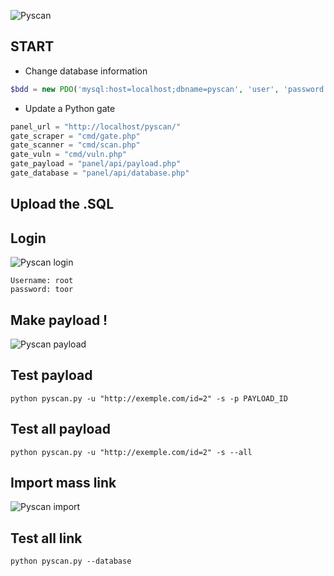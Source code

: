 ![Pyscan](http://s28.postimg.org/usbam0pe5/pyscan.png)
## START
* Change database information
```php
$bdd = new PDO('mysql:host=localhost;dbname=pyscan', 'user', 'password');
```
* Update a Python gate
```python
panel_url = "http://localhost/pyscan/"
gate_scraper = "cmd/gate.php"
gate_scanner = "cmd/scan.php"
gate_vuln = "cmd/vuln.php"
gate_payload = "panel/api/payload.php"
gate_database = "panel/api/database.php"
```
## Upload the .SQL

## Login 
![Pyscan login](http://s7.postimg.org/a7r15d2az/login2.png)
```shell
Username: root
password: toor
```

## Make payload !
![Pyscan payload](http://s22.postimg.org/6wklvc00x/payload.png)
## Test payload
```shell
python pyscan.py -u "http://exemple.com/id=2" -s -p PAYLOAD_ID
```
## Test all payload
```shell
python pyscan.py -u "http://exemple.com/id=2" -s --all
```
## Import mass link
![Pyscan import](http://s7.postimg.org/4fqgeubjf/import.png)
## Test all link
```shell
python pyscan.py --database
```